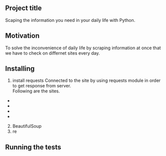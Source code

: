 ## Project title
Scaping the information you need in your daily life with Python.

## Motivation
To solve the inconvenience of daily life by scraping information at once that we have to check on differnet sites every day.

## Installing
1. install requests
Connected to the site by using requests module in order to get response from server.  
Following are the sites.  
  -
  -
  -
  -
  
2. BeautifulSoup
3. re

##


## Running the tests


